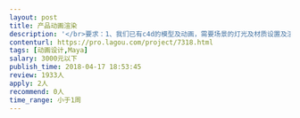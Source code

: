 ```yaml
---                
layout: post       
title: 产品动画渲染           
description: '</br>要求：1、我们已有c4d的模型及动画，需要场景的灯光及材质设置及渲染；</br>         2、熟练Maya或c4d的渲染</br>'     
contenturl: https://pro.lagou.com/project/7318.html      
tags: [动画设计,Maya]            
salary: 3000元以下          
publish_time: 2018-04-17 18:53:45         
review: 1933人                   
apply: 2人                   
recommend: 0人                   
time_range: 小于1周              
---                 
```

